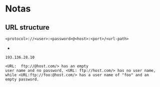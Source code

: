 # Notas

## URL structure

    <protocol>://<user>:<password>@<host>:<port>/<url-path>

-
    
    193.136.28.10
    
    <URL:  ftp://@host.com/> has an empty
    user name and no password, <URL: ftp://host.com/> has no user name,
    while <URL:ftp://foo:@host.com/> has a user name of "foo" and an
    empty password.
